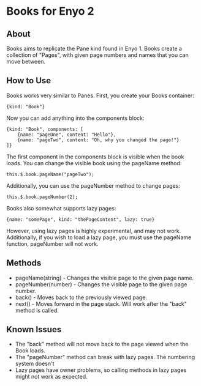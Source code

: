 Books for Enyo 2
================

About
-----

Books aims to replicate the Pane kind found in Enyo 1. Books create a collection of "Pages", with given page numbers and names that you can move between.

How to Use
----------

Books works very similar to Panes. First, you create your Books container:

	{kind: "Book"}

Now you can add anything into the components block:

	{kind: "Book", components: [
	    {name: "pageOne", content: "Hello"},
	    {name: "pageTwo", content: "Oh, why you changed the page!"}
	]}
	
The first component in the components block is visible when the book loads. You can change the visible book using the pageName method: 

	this.$.book.pageName("pageTwo");

Additionally, you can use the pageNumber method to change pages:
	
	this.$.book.pageNumber(2);

Books also somewhat supports lazy pages:

	{name: "somePage", kind: "thePageContent", lazy: true}

However, using lazy pages is highly experimental, and may not work. Additionally, if you wish to load a lazy page, you must use the pageName function, pageNumber will not work.


Methods
-------
	
- pageName(string) - Changes the visible page to the given page name.
- pageNumber(number) - Changes the visible page to the given page number. 
- back() - Moves back to the previously viewed page.
- next() - Moves forward in the page stack. Will work after the "back" method is called.

Known Issues
------------

- The "back" method will not move back to the page viewed when the Book loads.
- The "pageNumber" method can break with lazy pages. The numbering system doesn't
- Lazy pages have owner problems, so calling methods in lazy pages might not work as expected.
